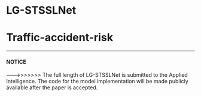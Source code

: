 # LG-STSSLNet
# Traffic-accident-risk

---

#### NOTICE   
--->>>>>>> The full length of LG-STSSLNet is submitted to the Applied Intelligence. The code for the model implementation will be made publicly available after the paper is accepted.
